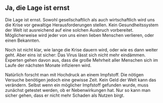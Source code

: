 ## Ja, die Lage ist ernst

Die Lage ist ernst. Sowohl gesellschaftlich als auch wirtschaftlich wird uns die Krise vor gewaltige Herausforderungen stellen. Kein Gesundheitssystem der Welt ist ausreichend auf eine solchen Ausbruch vorbereitet. Möglicherweise wird jeder von uns einen lieben Menschen verlieren, oder einen Bekannten.

Noch ist nicht klar, wie lange die Krise dauern wird, oder wie es dann weiter geht. Aber eins ist sicher: Das Virus lässt sich nicht mehr eindämmen. Experten gehen davon aus, dass die große Mehrheit aller Menschen sich im Laufe der nächsten Monate infizieren wird.

Natürlich forscht man mit Hochdruck an einem Impfstoff. Die nötigen Versuche benötigen jedoch eine gewisse Zeit. Kein Geld der Welt kann das verändern. Selbst wenn ein möglicher Impfstoff gefunden wurde, muss zunächst getestet werden, ob er Nebenwirkungen hat. Nur so kann man sicher gehen, dass er nicht mehr Schaden als Nutzen birgt.

